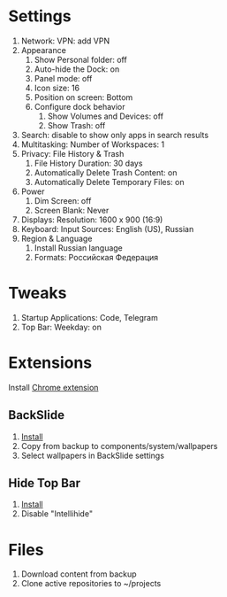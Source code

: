 # Settings
1. Network: VPN: add VPN
1. Appearance
	1. Show Personal folder: off
	1. Auto-hide the Dock: on
	1. Panel mode: off
	1. Icon size: 16
	1. Position on screen: Bottom
	1. Configure dock behavior
		1. Show Volumes and Devices: off
		1. Show Trash: off
1. Search: disable to show only apps in search results
1. Multitasking: Number of Workspaces: 1
1. Privacy: File History & Trash
	1. File History Duration: 30 days
	1. Automatically Delete Trash Content: on
	1. Automatically Delete Temporary Files: on
1. Power
	1. Dim Screen: off
	1. Screen Blank: Never
1. Displays: Resolution: 1600 x 900 (16:9)
1. Keyboard: Input Sources: English (US), Russian
1. Region & Language
	1. Install Russian language
	1. Formats: Российская Федерация

# Tweaks
1. Startup Applications: Code, Telegram
1. Top Bar: Weekday: on

# Extensions
Install [Chrome extension](https://chrome.google.com/webstore/detail/gnome-shell-integration/gphhapmejobijbbhgpjhcjognlahblep)
## BackSlide
1. [Install](https://extensions.gnome.org/extension/543/backslide)
1. Copy from backup to components/system/wallpapers
1. Select wallpapers in BackSlide settings
## Hide Top Bar
1. [Install](https://extensions.gnome.org/extension/545/hide-top-bar)
1. Disable "Intellihide"

# Files
1. Download content from backup
1. Clone active repositories to ~/projects
